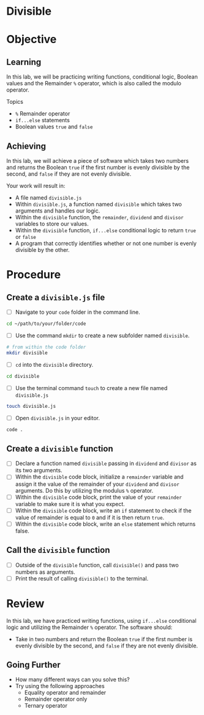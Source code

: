 # Divisible

# Objective

## Learning

In this lab, we will be practicing writing functions, conditional logic, Boolean values and the Remainder `%` operator, which is also called the modulo operator.

Topics

- `%` Remainder operator
- `if...else` statements
- Boolean values `true` and `false`

## Achieving

In this lab, we will achieve a piece of software which takes two numbers and returns the Boolean `true` if the first number is evenly divisible by the second, and `false` if they are not evenly divisible. 

Your work will result in:

- A file named `divisible.js`
- Within `divisible.js`, a function named `divisible` which takes two arguments and handles our logic.
- Within the `divisible` function, the `remainder`, `dividend` and `divisor` variables to store our values.
- Within the `divisible` function,  `if...else` conditional logic to return `true` or `false`
- A program that correctly identifies whether or not one number is evenly divisible by the other.

# Procedure

## Create a `divisible.js` file

- [ ] Navigate to your `code` folder in the command line.

```sh
cd ~/path/to/your/folder/code
```

- [ ] Use the command `mkdir` to create a new subfolder named `divisible`.

```sh
# from within the code folder
mkdir divisible
```

- [ ] `cd` into the `divisible` directory.

```sh
cd divisible
```

- [ ] Use the terminal command `touch` to create a new file named `divisible.js`

```sh
touch divisible.js
```

- [ ] Open `divisible.js` in your editor.

```sh
code .
```

## Create a `divisible` function

- [ ] Declare a function named `divisible` passing in `dividend` and `divisor` as its two arguments.
- [ ] Within the `divisible` code block, initialize a `remainder` variable and assign it the value of the remainder of your `dividend` and `divisor` arguments. Do this by utilizing the modulus `%` operator.
- [ ] Within the `divisible` code block, print the value of your `remainder` variable to make sure it is what you expect.
- [ ] Within the `divisible` code block, write an `if` statement to check if the value of remainder is equal to `0` and if it is then return `true`.
- [ ] Within the `divisible` code block, write an `else` statement which returns false.

## Call the `divisible` function

- [ ] Outside of the `divisible` function, call `divisible()` and pass two numbers as arguments.
- [ ] Print the result of calling `divisible()` to the terminal.

# Review

In this lab, we have practiced writing functions, using `if...else` conditional logic and utilizing the Remainder `%` operator. The software should:

- Take in two numbers and return the Boolean `true` if the first number is evenly divisible by the second, and `false` if they are not evenly divisible. 
 

## Going Further

- How many different ways can you solve this?
- Try using the following approaches
  - Equality operator and remainder
  - Remainder operator only
  - Ternary operator
